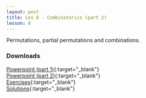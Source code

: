 ```yaml
---
layout: post
title: Les 8 - Combinatorics (part 2)
lesson: 8
---
```


Permutations, partial permutations and combinations.

### Downloads
[Powerpoint (part 1)](https://drive.google.com/file/d/1x7vl1GfDW2zBoFoN_nnJyGeYXWwe7BBo/view?usp=sharing){:target="_blank"}  
[Powerpoint (part 2)](https://drive.google.com/file/d/1Okl9T1BVRUAUO2j0mvwWv0hxOhLrphlC/view?usp=sharing){:target="_blank"}  
[Exercises](https://drive.google.com/file/d/1fZzr7lu_NnnctZuI1yEd7itZGoa_YnNr/view?usp=sharing){:target="_blank"}  
[Solutions](https://drive.google.com/file/d/1LNkBJWNHgZnd34tVHhk4I7U79FRbMTd6/view?usp=sharing){:target="_blank"}  
